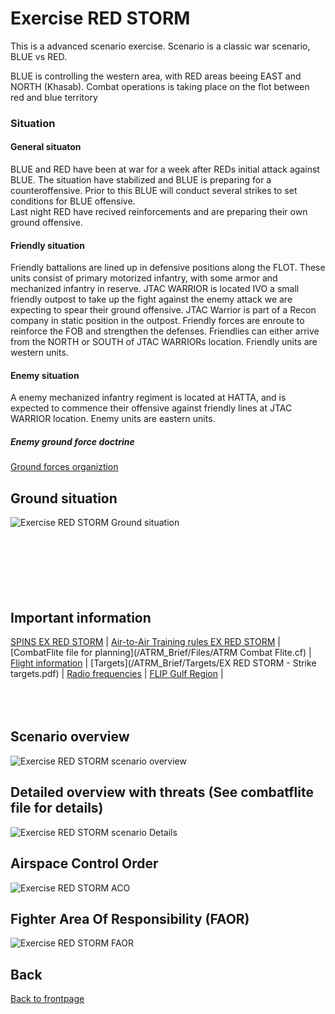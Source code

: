 # Exercise RED STORM

This is a advanced scenario exercise.
Scenario is a classic war scenario, BLUE vs RED. 

BLUE is controlling the western area, with RED areas beeing EAST and NORTH (Khasab).
Combat operations is taking place on the flot between red and blue territory




### Situation
#### General situaton
BLUE and RED have been at war for a week after REDs initial attack against BLUE. The situation have stabilized and BLUE is preparing for a counteroffensive. 
Prior to this BLUE will conduct several strikes to set conditions for BLUE offensive. <br>
Last night RED have recived reinforcements and are preparing their own ground offensive.



#### Friendly situation
Friendly battalions are lined up in defensive positions along the FLOT. These units consist of primary motorized infantry, with some armor and mechanized infantry in reserve.
JTAC WARRIOR is located IVO a small friendly outpost to take up the fight against the enemy attack we are expecting to spear their ground offensive. JTAC Warrior is part of a Recon company in static position in the outpost.
Friendly forces are enroute to reinforce the FOB and strengthen the defenses. Friendlies can either arrive from the NORTH or SOUTH of JTAC WARRIORs location.
Friendly units are western units.

#### Enemy situation
A enemy mechanized infantry regiment is located at HATTA, and is expected to commence their offensive against friendly lines at JTAC WARRIOR location.
Enemy units are eastern units. 

##### Enemy ground force doctrine
[Ground forces organiztion](https://132nd-vwing.github.io/OPUF-Brief/Docs/Enemy/Ground_Force_Structure.html)

## Ground situation
![Exercise RED STORM Ground situation](/ATRM_Brief/Pictures/EX_REDSTORM_JTAC.PNG)
<br>
<br>
<br>
<br>
<br>
<br>
<br>
## Important information
[SPINS EX RED STORM](/ATRM_Brief/ExRedStorm/SPINS_RedStorm.html) |  [Air-to-Air Training rules EX RED STORM](/ATRM_Brief/ExRedStorm/ADMIN_RedStorm.html)  | [CombatFlite file for planning](/ATRM_Brief/Files/ATRM Combat Flite.cf)  | [Flight information](/ATRM_Brief/Pages/Flights.html)  |  [Targets](/ATRM_Brief/Targets/EX RED STORM - Strike targets.pdf)
| [Radio frequencies](/ATRM_Brief/Pages/Presets.html) | [FLIP Gulf Region](https://www.dropbox.com/s/sp91zf63rx0esao/FLIP_GULFR2_EC1.pdf?dl=0) |
<br>
<br>
<br>
<br>



## Scenario overview
![Exercise RED STORM scenario overview](/ATRM_Brief/Pictures/EX_REDSTORM_OVERVIEW.PNG)



## Detailed overview with threats (See combatflite file for details)
![Exercise RED STORM scenario Details](/ATRM_Brief/Pictures/EX_REDSTORM_DETAILS.PNG)


## Airspace Control Order
![Exercise RED STORM ACO](/ATRM_Brief/Pictures/EX_REDSTORM_ACO.PNG)


## Fighter Area Of Responsibility (FAOR)
![Exercise RED STORM FAOR](/ATRM_Brief/Pictures/EX_REDSTORM_FAOR.PNG)









## Back
[Back to frontpage](https://132nd-vwing.github.io/ATRM_Brief/)